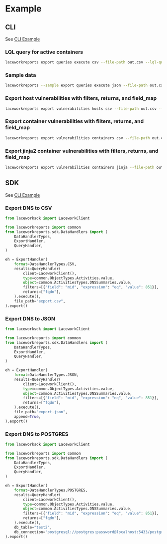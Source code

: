# Example

## CLI

See [CLI Example](/examples/cli)

### LQL query for active containers

```bash
laceworkreports export queries execute csv --file-path out.csv --lql-query="@examples/lql/image.lql.txt"
```

### Sample data

```bash
laceworkreports --sample export queries execute json --file-path out.csv --lql-query="@examples/lql/image.lql.txt"
```

### Export host vulnerabilities with filters, returns, and field_map

```bash
laceworkreports export vulnerabilities hosts csv --file-path out.csv --filters="@examples/filters/critical_vulnerable_hosts.json" --returns="@examples/returns/hosts_short.json" --field-map="@examples/field_map/host_vulnerabilities.json"
```

### Export container vulnerabilities with filters, returns, and field_map

```bash
laceworkreports export vulnerabilities containers csv --file-path out.csv --filters="@examples/filters/critical_vulnerable_containers.json" --returns="@examples/returns/container_short.json" --field-map="@examples/field_map/containers_vulnerabilities.json"
```

### Export jinja2 container vulnerabilities with filters, returns, and field_map

```bash
laceworkreports export vulnerabilities containers jinja --file-path out.html --filters="@examples/filters/critical_vulnerable_containers.json" --returns="@examples/returns/container_short.json" --field-map="@examples/field_map/containers_vulnerabilities.json" --template-path="./examples/jinja2/html/advanced_bootstrap.html.j2"
```

## SDK

See [CLI Example](/examples/sdk)

### Export DNS to CSV

```python
from laceworksdk import LaceworkClient

from laceworkreports import common
from laceworkreports.sdk.DataHandlers import (
    DataHandlerTypes,
    ExportHandler,
    QueryHandler,
)

eh = ExportHandler(
    format=DataHandlerTypes.CSV,
    results=QueryHandler(
        client=LaceworkClient(),
        type=common.ObjectTypes.Activities.value,
        object=common.ActivitiesTypes.DNSSummaries.value,
        filters=[{"field": "mid", "expression": "eq", "value": 851}],
        returns=["fqdn"],
    ).execute(),
    file_path="export.csv",
).export()
```

### Export DNS to JSON

```python
from laceworksdk import LaceworkClient

from laceworkreports import common
from laceworkreports.sdk.DataHandlers import (
    DataHandlerTypes,
    ExportHandler,
    QueryHandler,
)

eh = ExportHandler(
    format=DataHandlerTypes.JSON,
    results=QueryHandler(
        client=LaceworkClient(),
        type=common.ObjectTypes.Activities.value,
        object=common.ActivitiesTypes.DNSSummaries.value,
        filters=[{"field": "mid", "expression": "eq", "value": 851}],
        returns=["fqdn"],
    ).execute(),
    file_path="export.json",
    append=True,
).export()
```

### Export DNS to POSTGRES

```python
from laceworksdk import LaceworkClient

from laceworkreports import common
from laceworkreports.sdk.DataHandlers import (
    DataHandlerTypes,
    ExportHandler,
    QueryHandler,
)

eh = ExportHandler(
    format=DataHandlerTypes.POSTGRES,
    results=QueryHandler(
        client=LaceworkClient(),
        type=common.ObjectTypes.Activities.value,
        object=common.ActivitiesTypes.DNSSummaries.value,
        filters=[{"field": "mid", "expression": "eq", "value": 851}],
        returns=["fqdn"],
    ).execute(),
    db_table="test2",
    db_connection="postgresql://postgres:password@localhost:5433/postgres",
).export()
```
